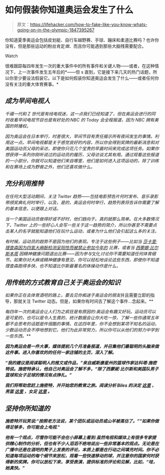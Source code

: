 # 如何假装你知道奥运会发生了什么

> 原文：<https://lifehacker.com/how-to-fake-like-you-know-whats-going-on-in-the-olympic-1847395267>

你知道夏季奥运会包括皮划艇、自行车越野赛、手球、蹦床和柔道比赛吗？也许你没有，但是那些运动的粉丝肯定*做*、而且你可能遇到那些大脑残需要配合。

Watch

很难跟踪每四年发生一次的重大事件中的所有事件和关键人物——或者，在这种情况下，上一次事件发生五年后的*——但 s 直到，它是接下来几天的热门话题，所以你至少要设法假装它。以下是如何假装你知道奥运会发生了什么——或者任何你没有关注的重大体育赛事。*

## ***成为早间电视人***

*千禧一代和 Z 世代是有线电视迷，这一点我们已经知道了，但在奥运会进行的同时收看早间电视节目也是有好处的:NBC 的 *Today* 会全程报道，因为 NBC 拥有美国的转播权。*

*因为奥运会在日本举行，时差很大，早间节目有责任揭示所有夜间发生的事情。利用这一点。早间电视都是关于感觉良好的内容，所以你会得到奖牌的最新消息和对美国运动员父母的采访，即使你只花几个宝贵的早晨时间来完成这项任务。如果你想获得一系列你刚听说过的运动员的履历，父母访谈尤其有用。通过观看这些报道的一小部分，你就可以知道他们来自哪里，他们是如何进入这项运动的，除了训练和在赛场上成为野兽之外，他们还喜欢做什么。*

## ***充分利用推特***

*在任何大型活动期间，关注 Twitter 趋势——包括电影预告片何时发布、音乐录影带颁奖典礼何时举行，以及，是的，奥运会何时举行，趋势列表将告诉你需要了解的基本信息，以便跟上对话。*

*当一个美国运动员做得好或不好时，他们趋向于。真的就那么简单。在大多数情况下，Twitter 上的一些好心人会写一些关于这一趋势的简介，所以你甚至不需要点击某人的名字就能知道他们在玩什么运动，或者为什么他们会引起这么多的关注。*

*有时候，运动员的趋势不是因为他们的表现。专注于这些例子——比如当 [莎卡里·理查森因为四氢大麻酚检测呈阳性而被禁止参加今年的](https://www.theonion.com/dream-crushed-over-trivial-bullshit-represents-nation-b-1847220107) 比赛，或者当 [西蒙娜·比尔斯本周](https://lifehacker.com/what-simone-biles-can-teach-our-children-about-mental-h-1847384249) 因精神健康问题退出比赛——因为参与*文化*讨论你不需要知道任何体育细节。如果你对大麻或精神健康有意见，你可以轻松地谈论这些东西，即使你不知道理查森跑得多快，也不知道比尔斯最著名的体操动作是什么。*

## ***用传统的方式教育自己关于奥运会的知识***

*如果你正在去体育酒吧的路上，要去见你痴迷于奥运会的朋友*并且需要立即的指导，那就关注 Twitter 动态。但是，如果你有时间去了解这个事件...念起来。**

**每四年一次的奥运会让人们为之疯狂是有原因的:奥运会有趣又好玩。运动员可以是可爱的，也可以是令人生畏的，统计数据会让你大吃一惊，了解一些你通常五年都不会思考的话题是件很酷的事情。在这四年里，你不会想到某项不知名的运动，少数运动员会不停地想到它*。他们为此非常努力，所以你可以从他们的努力中学到一些东西。***

***因为奥运会是一件大事，媒体提前几个月准备报道，并召集他们最聪明的头脑来做这件事。进入你喜欢的的任何一家店铺的主页，深入了解。***

***“我的建议是阅读聪明人的推文或作品，”来自威斯康星州的篮球作家达科塔·施密特说。施密特承认，他自己对奥运会了解不多，“除了西蒙妮·比尔斯和美国队男子篮球和女子足球的情况有点挣扎。”***

***我们将帮助您赶上施密特，并开始您的教育之旅。阅读分析 Biles 的决定 [这里](https://www.nbcnews.com/think/opinion/simone-biles-bows-out-olympics-all-around-final-don-t-ncna1275332) ，男篮 [这里](https://www.espn.com/olympics/story/_/id/31902328/us-men-basketball-team-bounces-back-loss-defeats-iran-120-66) ，女足 [这里](https://time.com/6084902/uswnt-soccer-quarterfinals-netherlands-olympics/) 。***

## *****坚持你所知道的*****

***施密特开玩笑说:“按照老方法说，某个团队或运动员或山羊被高估了。”"如果你做得足够多，你可能会上电视."***

***他有一个观点，尽管你可能不会在小屏幕上看到:虽然电视和媒体上有很多专家提供精心制作的分析，但也有不少人滔滔不绝地说出一些非常基本的观点。无论是在广播中还是在酒吧的凳子上发表的评论，本质上都是在行动之间填充时间。你不必知道每项运动的每个细节来放松，观看一些快速移动的球，并注意你的国家何时获得新的奖牌。你可以放松下来，享受表演，提供标准的评论和见解，比如，“哇，她真快。”***